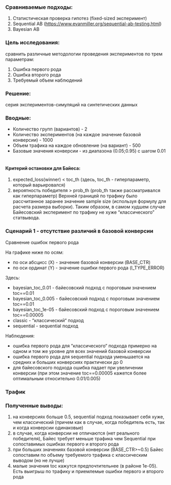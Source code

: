 ### Сравниваемые подходы:
1. Статистическая проверка гипотез (fixed-sized эксперимент)
2. Sequential AB (https://www.evanmiller.org/sequential-ab-testing.html)
3. Bayesian AB


### Цель исследования: 

сравнить различные методологии проведения экспериментов по трем параметрам:

1. Ошибка первого рода
2. Ошибка второго рода
3. Требуемый объем наблюдений

### Решение: 

серия экспериментов-симуляций на синтетических данных

### Вводные:

- Количество групп (вариантов) - 2
- Количество экспериментов (на каждое значение базовой конверсии) - 1000
- Объем трафика на каждое обновление (на вариант) - 500
- Базовые значения конверсии - из диапазона (0.05;0.95) с шагом 0.01
 
#### Критерий остановки для Байеса:

1. expected_loss(winner) < toc_th (здесь, toc_th - гиперпараметр, который варьировался)
2. вероятность победителя > prob_th (prob_th также рассматривался как гиперпараметр)
Верхней границей по трафику было рассчитанное заранее значение sample size (используя формулу для расчета размера выборки). Таким образом, в самом худшем случае Байесовский эксперимент по трафику не хуже “классического” статвывода.

### Сценарий 1 - отсутствие различий в базовой конверсии

Сравнение ошибок первого рода

На графике ниже по осям:
* по оси абсцисс (X) - значение базовой конверсии (BASE_CTR)
* по оси ординат (Y) - значение ошибки первого рода (I_TYPE_ERROR)


Здесь:
* bayesian_toc_0.01 - байесовский подход с пороговым значением toc==0.01
* bayesian_toc_0.005 - байесовский подход с пороговым значением toc==0.01
* bayesian_toc_1e-05 - байесовский подход с пороговым значением toc==0.00005
* classic - “классический“ подход
* sequential - sequential подход

Наблюдения:
* ошибка первого рода для “классического“ подхода примерно на одном и том же уровне для всех значений базовой конверсии
* ошибка первого рода для sequential подхода уменьшается на средних и больших конверсиях практически до 0
* для байесовского подхода ошибка падает при увеличении конверсии (при этом значение toc==0.00005 кажется более оптимальным относительно 0.01/0.005)

### Трафик 



### Полученные выводы:

1. на конверсиях больше 0.5, sequential подход показывает себя хуже, чем классический (причем как в случае, когда победитель есть, так и когда конверсии одинаковые)
2. в случае, когда конверсии не отличаются (нет реального победителя), Байес требует меньше трафика чем Sequential при сопоставимых ошибках первого и второго рода
3. при больших значениях базовой конверсии (BASE_CTR>~0.5) Байес сопоставим по объему требуемого трафика с классическим выводом (но не лучше)
4. малые значения toc кажутся предпочтительнее (в районе 1e-05). Есть выигрыш по трафику и приемлемые ошибки первого и второго рода
